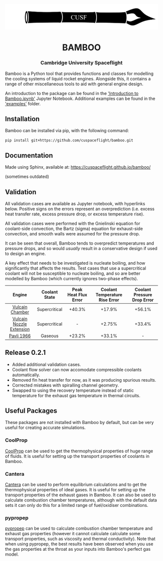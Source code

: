<p align="center">
	<img width="600px" src="img/logo.png">
	<h1 align="center">BAMBOO</h1>
	<h3 align="center">Cambridge University Spaceflight</h3>
</p>

Bamboo is a Python tool that provides functions and classes for modelling the cooling systems of liquid rocket engines. Alongside this, it contains a range of other miscellaneous tools to aid with general engine design.

An introduction to the package can be found in the ['Introduction to Bamboo.ipynb'](https://github.com/cuspaceflight/bamboo/blob/master/Introduction%20to%20Bamboo.ipynb) Jupyter Notebook. Additional examples can be found in the ['examples'](https://github.com/cuspaceflight/bamboo/tree/master/examples) folder.

## Installation
Bamboo can be installed via pip, with the following command:

`pip install git+https://github.com/cuspaceflight/bamboo.git`

## Documentation
Made using Sphinx, available at: 
https://cuspaceflight.github.io/bamboo/

(sometimes outdated)

## Validation

All validation cases are available as Jupyter notebook, with hyperlinks below. Positive signs on the errors represent an overprediction (i.e. excess heat transfer rate, excess pressure drop, or excess temperature rise).

All validation cases were performed with the Gnielinski equation for coolant-side convection, the Bartz (sigma) equation for exhaust-side convection, and smooth walls were assumed for the pressure drop.

It can be seen that overall, Bamboo tends to overpredict temperatures and pressure drops, and so would <i>usually</i> result in a conservative design if used to design an engine.

A key effect that needs to be investigated is nucleate boiling, and how significantly that affects the results. Test cases that use a supercritical coolant will not be susceptible to nucleate boiling, and so are better modelled by Bamboo (which currently ignores two-phase effects).

|         Engine          |  Coolant State | Peak Heat Flux Error  | Coolant Temperature Rise Error |  Coolant Pressure Drop Error | 
|:-----------------------:|:-----------------------:|:---------------------:|:------------------------:|:------------------------:|
|[Vulcain Chamber](https://github.com/cuspaceflight/bamboo/blob/master/validation/Vulcain%20Combustion%20Chamber.ipynb) |Supercritical|+40.3%|+17.9%|+56.1%|
|[Vulcain Nozzle Extension](https://github.com/cuspaceflight/bamboo/blob/master/validation/Vulcain%20Nozzle%20Extension.ipynb) |Supercritical| - | +2.75% | +33.4% |
|[Pavli 1966](https://github.com/cuspaceflight/bamboo/blob/master/validation/Pavli%201966.ipynb)|Gaseous|+23.2%| +33.1% | -|

## Release 0.2.1
- Added additional validation cases.
- Coolant flow solver can now accomodate compressible coolants automatically.
- Removed fin heat transfer for now, as it was producing spurious results.
- Corrected mistakes with spiralling channel geometry.
- Swapped to using the recovery temperature instead of static temperature for the exhaust gas temperature in thermal circuits.

## Useful Packages
These packages are not installed with Bamboo by default, but can be very useful for creating accurate simulations.

### CoolProp
[CoolProp](https://github.com/CoolProp/CoolProp) can be used to get the thermophysical properties of huge range of fluids. It is useful for setting up the transport properties of coolants in Bamboo.

### Cantera
[Cantera](https://cantera.org/) can be used to perform equilibrium calculations and to get the thermophysical properties of ideal gases. It is useful for setting up the transport properties of the exhaust gases in Bamboo. It can also be used to calculate combustion chamber temperatures, although with the default data sets it can only do this for a limited range of fuel/oxidiser combinations.

### pypropep
[pypropep](https://github.com/jonnydyer/pypropep) can be used to calculate combustion chamber temperature and exhaust gas properties (however it cannot calculate calculate some transport properties, such as viscosity and thermal conductivity). Note that when using pypropep, the best results have been observed when you use the gas properties at the throat as your inputs into Bamboo's perfect gas model.

